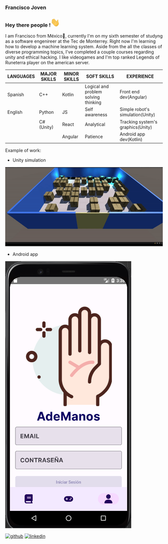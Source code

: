 ### Francisco Joven

### Hey there people !<img src="https://github.com/Mrjojosa/Mrjojosa/blob/main/Assets/wave.gif"  width = 30px> 

I am Francisco from México🌮, currently I'm on my sixth semester of studyng as a software engenireer at the Tec de Monterrey. Right now I'm learning how to develop a machine learning system. Aside from the all the classes of diverse programming topics, I've completed a couple courses regarding unity and ethical hacking. I like videogames and I'm top ranked Legends of Runeterra player on the american server.

| LANGUAGES |MAJOR SKILLS | MINOR SKILLS | SOFT SKILLS | EXPERIENCE |
|---|---|---|---|---|
| Spanish | C++ | Kotlin | Logical and problem solving thinking | Front end dev(Angular) |
| English | Python | JS | Self awareness | Simple robot's simulation(Unity) |
| | C#(Unity) | React | Analytical | Tracking system's graphics(Unity) |
| | | Angular | Patience | Android app dev(Kotlin) |

Example of work:
- Unity simulation

![UnSim](https://github.com/Mrjojosa/Mrjojosa/blob/main/Assets/189465703-1e598e76-0b7c-4376-a787-76be9498d069.gif)

- Android app

![AnApp](https://github.com/Mrjojosa/Mrjojosa/blob/main/Assets/ademanosLoginApp.png)


[<img src='https://cdn.jsdelivr.net/npm/simple-icons@3.0.1/icons/github.svg' alt='github' height='40'>](https://github.com/Mrjojosa)              [<img src='https://cdn.jsdelivr.net/npm/simple-icons@3.0.1/icons/linkedin.svg' alt='linkedin' height='40'>](https://linkedin.com/in/francisco-joven)    

